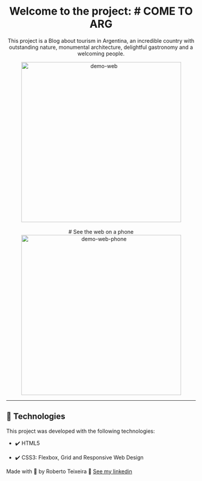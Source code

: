 <h1 align="center">
<br>
  Welcome to the project: # COME TO ARG
<br>
</h1>

<p align="center">This project is a Blog about tourism in Argentina, an incredible country with outstanding nature, monumental architecture, delightful gastronomy and a welcoming people.</p>

<div align="center" >
  <img src="./Gif/Web.gif" alt="demo-web" height="425">
</div>

<br>

<div align="center" >
# See the web on a phone 
  <img src="./Gif/Phone.gif" alt="demo-web-phone" height="425">
</div>

---

## 🚀 Technologies

This project was developed with the following technologies:

- ✔️ HTML5

- ✔️ CSS3: Flexbox, Grid and Responsive Web Design

Made with 💜 by Roberto Teixeira 👋 [See my linkedin](https://www.linkedin.com/in/roberto-teixeira-developer/)
